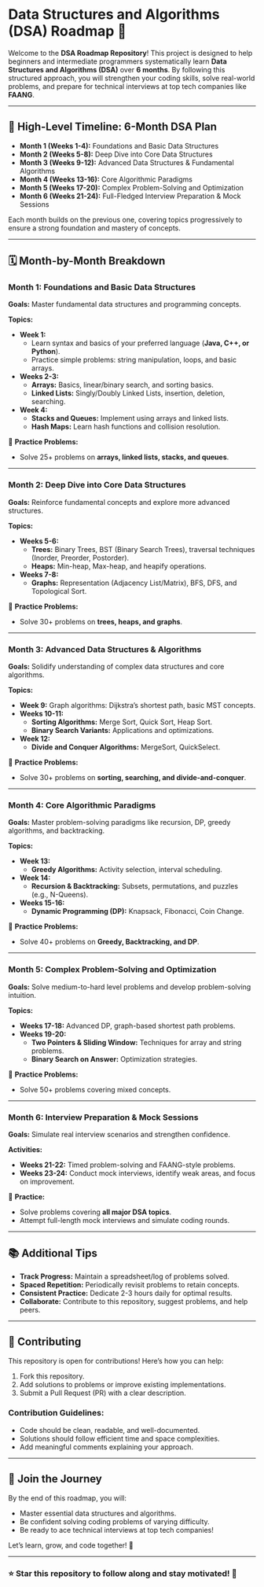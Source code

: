 # Data Structures and Algorithms (DSA) Roadmap 🚀

Welcome to the **DSA Roadmap Repository**! This project is designed to help beginners and intermediate programmers systematically learn **Data Structures and Algorithms (DSA)** over **6 months**. By following this structured approach, you will strengthen your coding skills, solve real-world problems, and prepare for technical interviews at top tech companies like **FAANG**.

---

## 📅 High-Level Timeline: 6-Month DSA Plan

- **Month 1 (Weeks 1-4):** Foundations and Basic Data Structures
- **Month 2 (Weeks 5-8):** Deep Dive into Core Data Structures
- **Month 3 (Weeks 9-12):** Advanced Data Structures & Fundamental Algorithms
- **Month 4 (Weeks 13-16):** Core Algorithmic Paradigms
- **Month 5 (Weeks 17-20):** Complex Problem-Solving and Optimization
- **Month 6 (Weeks 21-24):** Full-Fledged Interview Preparation & Mock Sessions

Each month builds on the previous one, covering topics progressively to ensure a strong foundation and mastery of concepts.

---

## 🗓️ Month-by-Month Breakdown

### **Month 1: Foundations and Basic Data Structures**
**Goals:** Master fundamental data structures and programming concepts.

**Topics:**
- **Week 1:**
  - Learn syntax and basics of your preferred language (**Java, C++, or Python**).
  - Practice simple problems: string manipulation, loops, and basic arrays.
- **Weeks 2-3:**
  - **Arrays:** Basics, linear/binary search, and sorting basics.
  - **Linked Lists:** Singly/Doubly Linked Lists, insertion, deletion, searching.
- **Week 4:**
  - **Stacks and Queues:** Implement using arrays and linked lists.
  - **Hash Maps:** Learn hash functions and collision resolution.

📌 **Practice Problems:**
- Solve 25+ problems on **arrays, linked lists, stacks, and queues**.

---

### **Month 2: Deep Dive into Core Data Structures**
**Goals:** Reinforce fundamental concepts and explore more advanced structures.

**Topics:**
- **Weeks 5-6:**
  - **Trees:** Binary Trees, BST (Binary Search Trees), traversal techniques (Inorder, Preorder, Postorder).
  - **Heaps:** Min-heap, Max-heap, and heapify operations.
- **Weeks 7-8:**
  - **Graphs:** Representation (Adjacency List/Matrix), BFS, DFS, and Topological Sort.

📌 **Practice Problems:**
- Solve 30+ problems on **trees, heaps, and graphs**.

---

### **Month 3: Advanced Data Structures & Algorithms**
**Goals:** Solidify understanding of complex data structures and core algorithms.

**Topics:**
- **Week 9:** Graph algorithms: Dijkstra’s shortest path, basic MST concepts.
- **Weeks 10-11:**
  - **Sorting Algorithms:** Merge Sort, Quick Sort, Heap Sort.
  - **Binary Search Variants:** Applications and optimizations.
- **Week 12:**
  - **Divide and Conquer Algorithms:** MergeSort, QuickSelect.

📌 **Practice Problems:**
- Solve 30+ problems on **sorting, searching, and divide-and-conquer**.

---

### **Month 4: Core Algorithmic Paradigms**
**Goals:** Master problem-solving paradigms like recursion, DP, greedy algorithms, and backtracking.

**Topics:**
- **Week 13:**
  - **Greedy Algorithms:** Activity selection, interval scheduling.
- **Week 14:**
  - **Recursion & Backtracking:** Subsets, permutations, and puzzles (e.g., N-Queens).
- **Weeks 15-16:**
  - **Dynamic Programming (DP):** Knapsack, Fibonacci, Coin Change.

📌 **Practice Problems:**
- Solve 40+ problems on **Greedy, Backtracking, and DP**.

---

### **Month 5: Complex Problem-Solving and Optimization**
**Goals:** Solve medium-to-hard level problems and develop problem-solving intuition.

**Topics:**
- **Weeks 17-18:** Advanced DP, graph-based shortest path problems.
- **Weeks 19-20:**
  - **Two Pointers & Sliding Window:** Techniques for array and string problems.
  - **Binary Search on Answer:** Optimization strategies.

📌 **Practice Problems:**
- Solve 50+ problems covering mixed concepts.

---

### **Month 6: Interview Preparation & Mock Sessions**
**Goals:** Simulate real interview scenarios and strengthen confidence.

**Activities:**
- **Weeks 21-22:** Timed problem-solving and FAANG-style problems.
- **Weeks 23-24:** Conduct mock interviews, identify weak areas, and focus on improvement.

📌 **Practice:**
- Solve problems covering **all major DSA topics**.
- Attempt full-length mock interviews and simulate coding rounds.

---

## 📚 Additional Tips
- **Track Progress:** Maintain a spreadsheet/log of problems solved.
- **Spaced Repetition:** Periodically revisit problems to retain concepts.
- **Consistent Practice:** Dedicate 2-3 hours daily for optimal results.
- **Collaborate:** Contribute to this repository, suggest problems, and help peers.

---

## 🤝 Contributing
This repository is open for contributions! Here’s how you can help:
1. Fork this repository.
2. Add solutions to problems or improve existing implementations.
3. Submit a Pull Request (PR) with a clear description.

### Contribution Guidelines:
- Code should be clean, readable, and well-documented.
- Solutions should follow efficient time and space complexities.
- Add meaningful comments explaining your approach.

---

## 🚀 Join the Journey
By the end of this roadmap, you will:
- Master essential data structures and algorithms.
- Be confident solving coding problems of varying difficulty.
- Be ready to ace technical interviews at top tech companies!

Let’s learn, grow, and code together! 🎯

---

### ⭐ Star this repository to follow along and stay motivated! 🌟
